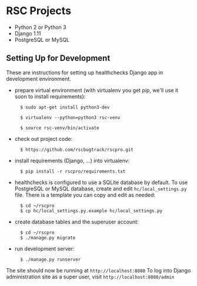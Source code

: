 # RSC Projects

* Python 2 or Python 3
* Django 1.11
* PostgreSQL or MySQL

## Setting Up for Development

These are instructions for setting up healthchecks Django app
in development environment.



* prepare virtual environment
  (with virtualenv you get pip, we'll use it soon to install requirements):


        $ sudo apt-get install python3-dev

        $ virtualenv --python=python3 rsc-venv

        $ source rsc-venv/bin/activate

* check out project code:

        $ https://github.com/rscbugtrack/rscpro.git

* install requirements (Django, ...) into virtualenv:

        $ pip install -r rscpro/requirements.txt

* healthchecks is configured to use a SQLite database by default. To use
  PostgreSQL or MySQL database, create and edit `hc/local_settings.py` file.
  There is a template you can copy and edit as needed:

        $ cd ~/rscpro
        $ cp hc/local_settings.py.example hc/local_settings.py

* create database tables and the superuser account:

        $ cd ~/rscpro
        $ ./manage.py migrate

* run development server:

        $ ./manage.py runserver

The site should now be running at `http://localhost:8080`
To log into Django administration site as a super user,
visit `http://localhost:8080/admin`






